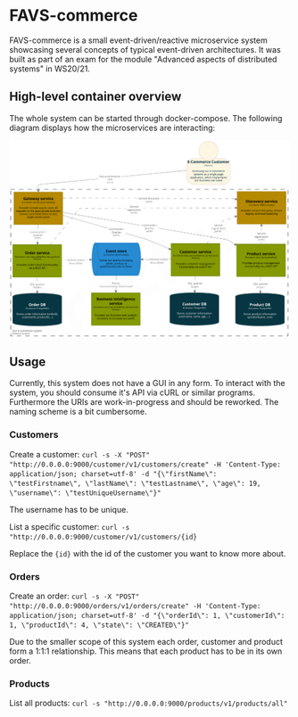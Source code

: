 # FAVS-commerce

FAVS-commerce is a small event-driven/reactive microservice system showcasing several concepts of typical event-driven architectures.
It was built as part of an exam for the module "Advanced aspects of distributed systems" in WS20/21.

## High-level container overview

The whole system can be started through docker-compose.
The following diagram displays how the microservices are interacting:

![High-level container overview](./documentation/diagrams/container-overview.png)

## Usage

Currently, this system does not have a GUI in any form.
To interact with the system, you should consume it's API via cURL or similar programs.
Furthermore the URIs are work-in-progress and should be reworked.
The naming scheme is a bit cumbersome.

### Customers

Create a customer:
`curl -s -X "POST" "http://0.0.0.0:9000/customer/v1/customers/create" -H 'Content-Type: application/json; charset=utf-8' -d "{\"firstName\": \"testFirstname\", \"lastName\": \"testLastname\", \"age\": 19, \"username\": \"testUniqueUsername\"}"`

The username has to be unique.

List a specific customer:
`curl -s "http://0.0.0.0:9000/customer/v1/customers/{id}`

Replace the `{id}` with the id of the customer you want to know more about.

### Orders

Create an order:
`curl -s -X "POST" "http://0.0.0.0:9000/orders/v1/orders/create" -H 'Content-Type: application/json; charset=utf-8' -d "{\"orderId\": 1, \"customerId\": 1, \"productId\": 4, \"state\": \"CREATED\"}"`

Due to the smaller scope of this system each order, customer and product form a 1:1:1 relationship.
This means that each product has to be in its own order.

### Products

List all products:
`curl -s "http://0.0.0.0:9000/products/v1/products/all"`
